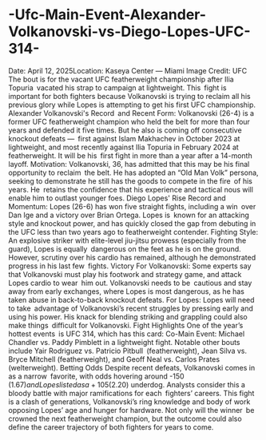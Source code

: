 # -Ufc-Main-Event-Alexander-Volkanovski-vs-Diego-Lopes-UFC-314-

Date: April 12, 2025Location: Kaseya Center — Miami Image Credit: UFC The bout is for the vacant UFC featherweight championship after Ilia Topuria vacated his strap to campaign at lightweight. This fight is important for both fighters because Volkanovski is trying to reclaim all his previous glory while Lopes is attempting to get his first UFC championship.
Alexander Volkanovski's
Record and Recent Form: Volkanovski (26-4) is a former UFC featherweight champion who held the belt for more than four years and defended it five times. But he also is coming off consecutive knockout defeats — first against Islam Makhachev in October 2023 at lightweight, and most recently against Ilia Topuria in February 2024 at featherweight. It will be his first fight in more than a year after a 14-month layoff.
Motivation: Volkanovski, 36, has admitted that this may be his final opportunity to reclaim the belt. He has adopted an “Old Man Volk” persona, seeking to demonstrate he still has the goods to compete in the fire of his years. He retains the confidence that his experience and tactical nous will enable him to outlast younger foes.
Diego Lopes' Rise
Record and Momentum: Lopes (26-6) has won five straight fights, including a win over Dan Ige and a victory over Brian Ortega. Lopes is known for an attacking style and knockout power, and has quickly closed the gap from debuting in the UFC less than two years ago to featherweight contender.
Fighting Style: An explosive striker with elite-level jiu-jitsu prowess (especially from the guard), Lopes is equally dangerous on the feet as he is on the ground. However, scrutiny over his cardio has remained, although he demonstrated progress in his last few fights.
Victory
For Volkanovski: Some experts say that Volkanovski must play his footwork and strategy game, and attack Lopes cardio to wear him out. Volkanovski needs to be cautious and stay away from early exchanges, where Lopes is most dangerous, as he has taken abuse in back-to-back knockout defeats.
For Lopes: Lopes will need to take advantage of Volkanovski’s recent struggles by pressing early and using his power. His knack for blending striking and grappling could also make things difficult for Volkanovski.
Fight Highlights
One of the year’s hottest events is UFC 314, which has this card:
Co-Main Event: Michael Chandler vs. Paddy Pimblett in a lightweight fight.
Notable other bouts include Yair Rodriguez vs. Patricio Pitbull (featherweight), Jean Silva vs. Bryce Mitchell (featherweight), and Geoff Neal vs. Carlos Prates (welterweight).
Betting Odds
Despite recent defeats, Volkanovski comes in as a narrow favorite, with odds hovering around -150 ($1.67) and Lopes listed as a +105 ($2.20) underdog. Analysts consider this a bloody battle with major ramifications for each fighters’ careers.
This fight is a clash of generations, Volkanovski’s ring knowledge and body of work opposing Lopes’ age and hunger for hardware. Not only will the winner be crowned the next featherweight champion, but the outcome could also define the career trajectory of both fighters for years to come.
